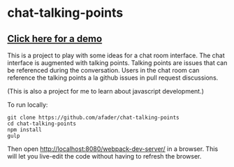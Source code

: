 # chat-talking-points

## [Click here for a demo](http://afader.github.io/chat-talking-points/)

This is a project to play with some ideas for a chat room interface. The chat
interface is augmented with talking points. Talking points are issues that can
be referenced during the conversation. Users in the chat room can reference 
the talking points a la github issues in pull request discussions.

(This is also a project for me to learn about javascript development.)

To run locally:
    
    git clone https://github.com/afader/chat-talking-points
    cd chat-talking-points
    npm install
    gulp
    
Then open [http://localhost:8080/webpack-dev-server/](http://localhost:8080/webpack-dev-server/) in a browser. This will let you live-edit the code without having to refresh the browser.
